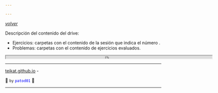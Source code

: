 ```yaml
---

---
```


<link rel="icon" href="etc/icon.png">

[*volver*][teikat]

Descripción del contenido del drive:

- Ejercicios: carpetas con el contenido de la sesión que indica el número .
- Problemas: carpetas con el contenido de ejercicios evaluados.

<iframe height="10ren" width="666px" src="https://drive.google.com/embeddedfolderview?authuser=0&id=1MN-OHkmDM6QH3uonZZuRHwocYHhUlSmf#list">
	<a href="https://drive.google.com/embeddedfolderview?authuser=0&id=1MN-OHkmDM6QH3uonZZuRHwocYHhUlSmf#list">link a carpetas</a>
</iframe>

---

[teikat.github.io][teikat] -

:ghost: `by` <span style="color: blue;">`patod01`</span> :ghost:

[teikat]: https://teikat.github.io

---
